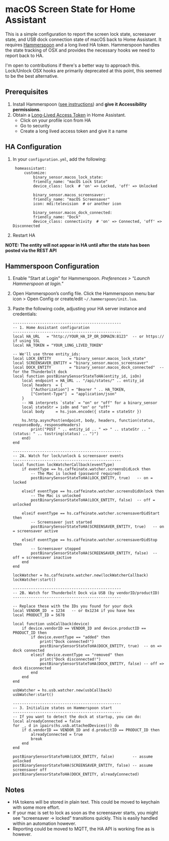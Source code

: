 
# macOS Screen State for Home Assistant
This is a simple configuration to report the screen lock state, screesaver state, and USB dock connection state of macOS back to Home Assistant. It requires [Hammerspoon](https://github.com/Hammerspoon/hammerspoon) and a long lived HA token. Hammerspoon handles the state tracking of OSX and provides the necessary hooks we need to report back to HA.

I'm open to contributions if there's a better way to approach this. Lock/Unlock OSX hooks are primarily deprecated at this point, this seemed to be the best alternative.

## Prerequisites

1. Install Hammerspoon ([see instructions](https://github.com/Hammerspoon/hammerspoon?tab=readme-ov-file#how-do-i-install-it)) and **give it Accessibility permissions**. 
2. Obtain a [Long-Lived Access Token](https://developers.home-assistant.io/docs/auth_api/#long-lived-access-token) in Home Assistant.
   - Click on your profile icon from HA
   - Go to security
   - Create a long lived access token and give it a name


## HA Configuration
1. In your `configuration.yml`, add the following:
   
   ```
    homeassistant:
        customize:
            binary_sensor.macos_lock_state:
            friendly_name: "macOS Lock State"
            device_class: lock  # 'on' => Locked, 'off' => Unlocked

            binary_sensor.macos_screensaver:
            friendly_name: "macOS Screensaver"
            icon: mdi:television  # or another icon

            binary_sensor.macos_dock_connected:
            friendly_name: "Dock"
            device_class: connectivity  # 'on' => Connected, 'off' => Disconnected
   ```
   
3. Restart HA

**NOTE: The entity will not appear in HA until after the state has been posted via the REST API**

## Hammerspoon Configuration

1. Enable "Start at Login" for Hammerspoon. *Preferences > “Launch Hammerspoon at login."*
2. Open Hammerspoon’s config file. Click the Hammerspoon menu bar icon > Open Config or create/edit `~/.hammerspoon/init.lua`.
3. Paste the following code, adjusting your HA server instance and credentials:
   
    ```
    ------------------------------------------------
    -- 1. Home Assistant configuration
    ------------------------------------------------
    local HA_URL   = "http://YOUR_HA_IP_OR_DOMAIN:8123"  -- or https:// if using SSL
    local HA_TOKEN = "YOUR_LONG_LIVED_TOKEN"

    -- We'll use three entity_ids:
    local LOCK_ENTITY        = "binary_sensor.macos_lock_state"
    local SCREENSAVER_ENTITY = "binary_sensor.macos_screensaver"
    local DOCK_ENTITY        = "binary_sensor.macos_dock_connected"  -- for the Thunderbolt dock
    local function postBinarySensorStateToHA(entity_id, isOn)
        local endpoint = HA_URL .. "/api/states/" .. entity_id
        local headers  = {
            ["Authorization"] = "Bearer " .. HA_TOKEN,
            ["Content-Type"]  = "application/json"
        }
        -- HA interprets `state` = "on" or "off" for a binary_sensor
        local stateStr = isOn and "on" or "off"
        local body     = hs.json.encode({ state = stateStr })

        hs.http.asyncPost(endpoint, body, headers, function(status, responseBody, responseHeaders)
            print("POST " .. entity_id .. " => " .. stateStr .. " (status: " .. tostring(status) .. ")")
        end)
    end

    ------------------------------------------------
    -- 2A. Watch for lock/unlock & screensaver events
    ------------------------------------------------
    local function lockWatcherCallback(eventType)
        if eventType == hs.caffeinate.watcher.screensDidLock then
            -- The Mac is locked (password required)
            postBinarySensorStateToHA(LOCK_ENTITY, true)   -- on = locked

        elseif eventType == hs.caffeinate.watcher.screensDidUnlock then
            -- The Mac is unlocked
            postBinarySensorStateToHA(LOCK_ENTITY, false)  -- off = unlocked

        elseif eventType == hs.caffeinate.watcher.screensaverDidStart then
            -- Screensaver just started
            postBinarySensorStateToHA(SCREENSAVER_ENTITY, true)   -- on = screensaver active

        elseif eventType == hs.caffeinate.watcher.screensaverDidStop then
            -- Screensaver stopped
            postBinarySensorStateToHA(SCREENSAVER_ENTITY, false)  -- off = screensaver inactive
        end
    end

    lockWatcher = hs.caffeinate.watcher.new(lockWatcherCallback)
    lockWatcher:start()

    ------------------------------------------------
    -- 2B. Watch for Thunderbolt Dock via USB (by vendorID/productID)
    ------------------------------------------------

    -- Replace these with the IDs you found for your dock
    local VENDOR_ID  = 1234   -- or 0x1234 if you have hex
    local PRODUCT_ID = 5678 

    local function usbCallback(device)
        if device.vendorID == VENDOR_ID and device.productID == PRODUCT_ID then
            if device.eventType == "added" then
                print("Dock connected!")
                postBinarySensorStateToHA(DOCK_ENTITY, true)  -- on => dock connected
            elseif device.eventType == "removed" then
                print("Dock disconnected!")
                postBinarySensorStateToHA(DOCK_ENTITY, false) -- off => dock disconnected
            end
        end
    end

    usbWatcher = hs.usb.watcher.new(usbCallback)
    usbWatcher:start()

    ------------------------------------------------
    -- 3. Initialize states on Hammerspoon start
    ------------------------------------------------
    -- If you want to detect the dock at startup, you can do:
    local alreadyConnected = false
    for _, d in ipairs(hs.usb.attachedDevices()) do
        if d.vendorID == VENDOR_ID and d.productID == PRODUCT_ID then
            alreadyConnected = true
            break
        end
    end

    postBinarySensorStateToHA(LOCK_ENTITY, false)        -- assume unlocked
    postBinarySensorStateToHA(SCREENSAVER_ENTITY, false) -- assume screensaver off
    postBinarySensorStateToHA(DOCK_ENTITY, alreadyConnected)
    ```


## Notes
- HA tokens will be stored in plain text. This could be moved to keychain with some more effort.
- If your mac is set to lock as soon as the screensaver starts, you might see “screensaver -> locked” transitions quickly. This is easily handled within an automation however.
- Reporting could be moved to MQTT, the HA API is working fine as is however.
